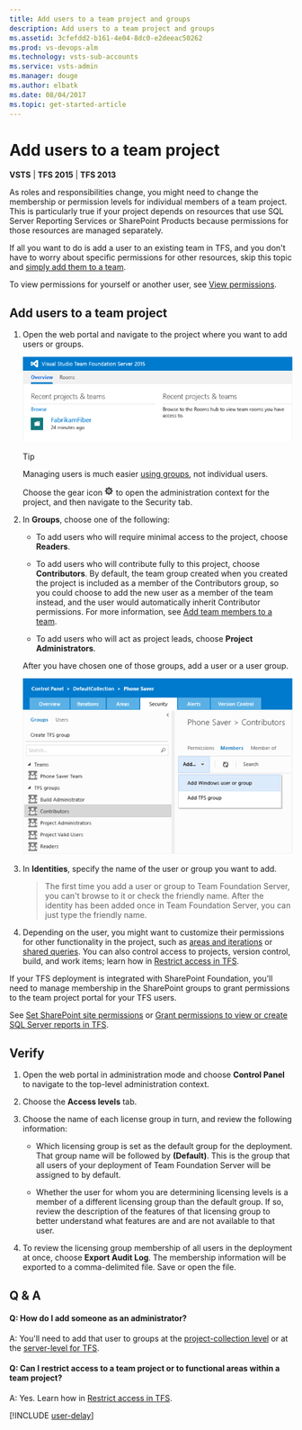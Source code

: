 ```yaml
---
title: Add users to a team project and groups
description: Add users to a team project and groups
ms.assetid: 3cfefdd2-b161-4e04-8dc0-e2deeac50262
ms.prod: vs-devops-alm
ms.technology: vsts-sub-accounts
ms.service: vsts-admin
ms.manager: douge
ms.author: elbatk
ms.date: 08/04/2017
ms.topic: get-started-article
---
```


# Add users to a team project

**VSTS** | **TFS 2015** | **TFS 2013**

As roles and responsibilities change,
you might need to change the membership or permission levels for individual members of a team project.
This is particularly true if your project depends on resources
that use SQL Server Reporting Services or SharePoint Products
because permissions for those resources are managed separately.

If all you want to do is add a user to an existing team in TFS,
and you don't have to worry about specific permissions for other resources,
skip this topic and [simply add them to a team](../work/scale/multiple-teams.md).

To view permissions for yourself or another user, see [View permissions](../security/view-permissions.md).  

<a name="add-users-team-project"></a>
## Add users to a team project

1.  Open the web portal and navigate to the project where you want to add users or groups.

    ![Select team project from TFS home page](_img/add-users-team-project/overview.png)

    > [!TIP]  
    > Managing users is much easier [using groups](../security/about-permissions.md), not individual users.

    Choose the gear icon ![Settings icon](_img/admin-gear-icon.png) to open the administration context for the project,
	and then navigate to the Security tab.

2.  In **Groups**, choose one of the following:

    -   To add users who will require minimal access to the project, choose **Readers**.

    -   To add users who will contribute fully to this project, choose **Contributors**.
	By default, the team group created when you created the project is included as a member of the Contributors group, 
	so you could choose to add the new user as a member of the team instead, and the user would automatically inherit Contributor permissions. 
	For more information, see [Add team members to a team](../work/scale/multiple-teams.md).

    -   To add users who will act as project leads, choose **Project Administrators**.

    After you have chosen one of those groups, add a user or a user group.

    ![Choose the team project group and add members](_img/add-users-team-project/add-contributor.png)

3.  In **Identities**, specify the name of the user or group you want to add.

   	> The first time you add a user or group to Team Foundation Server,
	> you can't browse to it or check the friendly name.
	> After the identity has been added once in Team Foundation Server, you can just type the friendly name.

4.  Depending on the user, you might want to customize their permissions for other functionality in the project,
such as [areas and iterations](../work/customize/set-area-paths.md)
or [shared queries](../work/customize/set-area-paths.md).
You can also control access to projects, version control, build, and work items;
learn how in [Restrict access in TFS](restrict-access-tfs.md).

If your TFS deployment is integrated with SharePoint Foundation,
you'll need to manage membership in the SharePoint groups to grant permissions to the team project portal
for your TFS users.

See [Set SharePoint site permissions](../security/set-sharepoint-permissions.md) or [Grant permissions to view or create SQL Server reports in TFS](../report/admin/grant-permissions-to-reports.md). 


## Verify

1.  Open the web portal in administration mode and choose **Control Panel**
to navigate to the top-level administration context.

2.  Choose the **Access levels** tab.

3.  Choose the name of each license group in turn, and review the following information:

    -   Which licensing group is set as the default group for the deployment.
	That group name will be followed by **(Default)**.
	This is the group that all users of your deployment of Team Foundation Server will be assigned to by default.

    -   Whether the user for whom you are determining licensing levels is a member
	of a different licensing group than the default group.
	If so, review the description of the features of that licensing group to better understand
	what features are and are not available to that user.

4.  To review the licensing group membership of all users in the deployment at once, choose **Export Audit Log**.
The membership information will be exported to a comma-delimited file.
Save or open the file.

## Q & A

<!-- BEGINSECTION class="md-qanda" -->


#### Q: How do I add someone as an administrator?

A: You'll need to add that user to groups
at the [project-collection level](add-administrator-project-collection.md)
or at the [server-level for TFS](../tfs-server/add-administrator-tfs.md).

#### Q: Can I restrict access to a team project or to functional areas within a team project?

A: Yes. Learn how in [Restrict access in TFS](restrict-access-tfs.md).

<a name="users-delay"></a>

[!INCLUDE [user-delay](../_shared/qa-user-delay.md)]

<!-- ENDSECTION --> 
